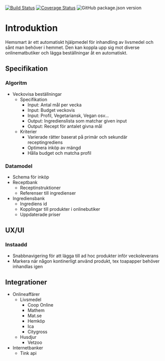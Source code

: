 [![Build Status](https://travis-ci.com/1313/hemsmart.svg?branch=master)](https://travis-ci.com/1313/hemsmart)
[![Coverage Status](https://coveralls.io/repos/github/1313/hemsmart/badge.svg?branch=master)](https://coveralls.io/github/1313/hemsmart?branch=master)
![GitHub package.json version](https://img.shields.io/github/package-json/v/1313/hemsmart)

# Introduktion

Hemsmart är ett automatiskt hjälpmedel för inhandling av livsmedel och sånt man behöver i hemmet. Den kan koppla upp sig mot diverse onlinematbutiker och lägga beställningar åt en automatiskt.

## Specifikation

### Algoritm

- Veckovisa beställningar
  - Specifikation
    - Input: Antal mål per vecka
    - Input: Budget veckovis
    - Input: Profil, Vegetariansk, Vegan osv...
    - Output: Ingredienslista som matchar given input
    - Output: Recept för antalet givna mål
  - Kriterier
    - Varierade rätter baserat på primär och sekundär receptingrediens
    - Optimera inköp av mängd
    - Hålla budget och matcha profil

### Datamodel

- Schema för inköp
- Receptbank
  - Receptinstruktioner
  - Referenser till ingredienser
- Ingrediensbank
  - Ingrediens id
  - Kopplingar till produkter i onlinebutiker
  - Uppdaterade priser

## UX/UI

### Instaadd

- Snabbnavigering för att lägga till ad hoc produkter inför veckoleverans
- Markera när någon kontinerligt använd produkt, tex toapapper behöver inhandlas igen

## Integrationer

- Onlineaffärer
  - Livsmedel
    - Coop Online
    - Mathem
    - Mat.se
    - Hemköp
    - Ica
    - Citygross
  - Husdjur
    - Vetzoo
- Internetbanker
  - Tink api

